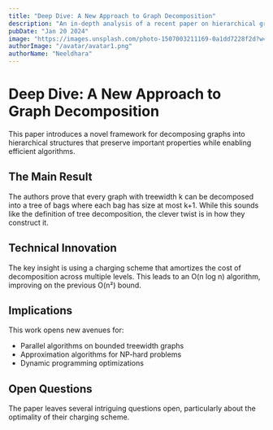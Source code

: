 ```yaml
---
title: "Deep Dive: A New Approach to Graph Decomposition"
description: "An in-depth analysis of a recent paper on hierarchical graph decomposition and its implications."
pubDate: "Jan 20 2024"
image: "https://images.unsplash.com/photo-1507003211169-0a1dd7228f2d?w=400&auto=format&fit=crop&q=60"
authorImage: "/avatar/avatar1.png"
authorName: "Neeldhara"
---
```


# Deep Dive: A New Approach to Graph Decomposition

This paper introduces a novel framework for decomposing graphs into hierarchical structures that preserve important properties while enabling efficient algorithms.

## The Main Result

The authors prove that every graph with treewidth k can be decomposed into a tree of bags where each bag has size at most k+1. While this sounds like the definition of tree decomposition, the clever twist is in how they construct it.

## Technical Innovation

The key insight is using a charging scheme that amortizes the cost of decomposition across multiple levels. This leads to an O(n log n) algorithm, improving on the previous O(n²) bound.

## Implications

This work opens new avenues for:
- Parallel algorithms on bounded treewidth graphs
- Approximation algorithms for NP-hard problems
- Dynamic programming optimizations

## Open Questions

The paper leaves several intriguing questions open, particularly about the optimality of their charging scheme.
